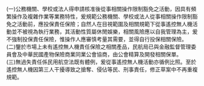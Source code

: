 <p>(一)公務機關、學校或法人得申請核准後從事相關操作限制豁免之活動，因具有頻繁操作及複雜作業等業務特性，爰規範公務機關、學校或法人從事相關操作限制豁免之活動前，應投保責任保險；自然人在目視範圍及相關規範下從事遙控無人機活動並不被視為執行業務，其活動性質屬休閒娛樂，相關風險應以自我管理為主，爰不強制投保責任保險，惟操作人應審慎考量其需要，並得自行投保相關保險。<br>(二)鑒於市場上未有遙控無人機責任保險之相關產品，民航局已與金融監督管理委員會及中華民國產物保險商業同業公會協商，由公會精算及開發相關保單。<br>(三)無過失責任係民用航空法既有體例，爰從事遙控無人機活動亦循例比照。至於遙控無人機因第三人干擾導致之搶奪、侵佔等民、刑事責任，修正草案中不再重複規範。</p>